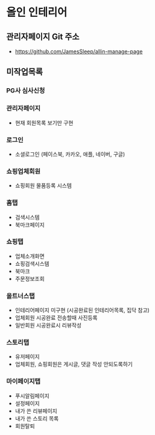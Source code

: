 # 올인 인테리어

## 관리자페이지 Git 주소
* https://github.com/JamesSleep/allin-manage-page

## 미작업목록

### PG사 심사신청

### 관리자페이지
* 현재 회원목록 보기만 구현

### 로그인
* 소셜로그인 (페이스북, 카카오, 애플, 네이버, 구글)

### 쇼핑업체회원
* 쇼핑회원 물품등록 시스템

### 홈탭
* 검색시스템
* 북마크페이지

### 쇼핑탭
* 업체소개화면
* 쇼핑검색시스템
* 북마크
* 주문정보조회

### 올트너스탭
* 인테리어페이지 미구현 (시공완료된 인테리어목록, 집닥 참고)
* 업체회원 시공완료 전송할때 사진등록
* 일반회원 시공완료시 리뷰작성

### 스토리탭
* 유저페이지
* 업체회원, 쇼핑회원은 게시글, 댓글 작성 안되도록하기

### 마이페이지탭
* 푸시알림페이지
* 설정페이지
* 내가 쓴 리뷰페이지
* 내가 쓴 스토리 목록
* 회원탈퇴